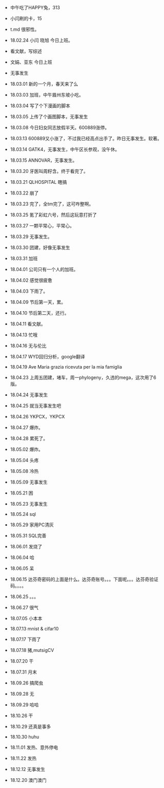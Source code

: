 * 中午吃了HAPPY兔，313

* 小闫刷的卡，15

* t.md 很邪性。

* 18.02.24 小闫 晓旭 今日上班。

* 看文献，写综述

* 文娟、亚东 今日上班

* 无事发生

* 18.03.01 新的一个月，春天来了么

* 18.03.03 加班，中午眉州东坡小吃。

* 18.03.04 写了个下漫画的脚本

* 18.03.05 上传了个画图脚本，无事发生

* 18.03.08 今日妇女同志放假半天。600889涨停。

* 18.03.13 600889又小涨了，不过我已经高点出手了。昨日无事发生。软著。

* 18.03.14 GATK4，无事发生，中午区长参观，没午休。

* 18.03.15 ANNOVAR，无事发生。

* 18.03.20 牙医叫周籽含。终于看完了。

* 18.03.21 QLHOSPITAL 瞎搞

* 18.03.22 崩了

* 18.03.23 完了，全tm完了，这可咋整啊。

* 18.03.25 氪了彩虹六号，然后这玩意打折了

* 18.03.27 一颗平常心，平常心。

* 18.03.29 无事发生。

* 18.03.30 团建，好像无事发生

* 18.03.31 加班

* 18.04.01 公司只有一个人的加班。

* 18.04.02 感觉很疲惫

* 18.04.03 下雨了。

* 18.04.09 节后第一天，累。

* 18.04.10 节后第二天，还行。

* 18.04.11 看文献。

* 18.04.13 忙哦

* 18.04.16 无与伦比

* 18.04.17 WYD回归分析，google翻译

* 18.04.19 Ave Maria grazia ricevuta per la mia famiglia 

* 18.04.23 上周五团建，堵车，周一phylogeny，久违的mega，这次用了6版。

* 18.04.24 无事发生

* 18.04.25 就当无事发生吧

* 18.04.26 YKPCX，YKPCX

* 18.04.27 爆炸。

* 18.04.28 累死了。

* 18.05.02 爆炸。

* 18.05.04 头疼

* 18.05.08 冷热

* 18.05.09 无事发生

* 18.05.21 困

* 18.05.23 无事发生

* 18.05.24 sql 

* 18.05.29 家用PC清灰

* 18.05.31 SQL完善

* 18.06.01 发烧了

* 18.06.04 哈

* 18.06.05 呆

* 18.06.15 达芬奇密码的上面是什么。达芬奇账号。。。下面呢。。。达芬奇验证码。。。。

* 18.06.25 。。。

* 18.06.27 很气

* 18.07.05 小本本

* 18.07.13 mnist & cifar10

* 18.07.17 下雨了

* 18.07.18 猪,mutsigCV

* 18.07.20 干

* 18.07.31 月末

* 18.09.26 搞爬虫

* 18.09.28 无

* 18.09.29 哈哈

* 18.10.26 干

* 18.10.29 还真是事多

* 18.10.30 huhu

* 18.11.01 发热、意外停电

* 18.11.22 发热

* 18.12.12 无事发生

* 18.12.20 澳门澳门